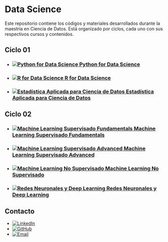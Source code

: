 # Data Science

Este repositorio contiene los códigos y materiales desarrollados durante la maestría en Ciencia de Datos. Está organizado por ciclos, cada uno con sus respectivos cursos y contenidos.

## Ciclo 01

- ### [![Python for Data Science](https://img.icons8.com/?size=100&id=pIJdjOoL6KfU&format=png&color=000000) Python for Data Science](https://github.com/HenryZumaeta/MDS_UNI/tree/main/CICLO01/PY)
- ### [![R for Data Science](https://img.icons8.com/?size=100&id=ucAIGFnVjuzs&format=png&color=000000) R for Data Science](https://github.com/HenryZumaeta/MDS_UNI/tree/main/CICLO01/R4DS)
- ### [![Estadística Aplicada para Ciencia de Datos](https://img.icons8.com/?size=100&id=64505&format=png&color=000000) Estadística Aplicada para Ciencia de Datos](https://github.com/HenryZumaeta/MDS_UNI/tree/main/CICLO01/STAT)

## Ciclo 02

- ### [![Machine Learning Supervisado Fundamentals](https://img.icons8.com/?size=100&id=APDHnVdw6pQN&format=png&color=000000) Machine Learning Supervisado Fundamentals](https://github.com/HenryZumaeta/MDS_UNI/tree/main/CICLO02/MLSFUN)
- ### [![Machine Learning Supervisado Advanced](https://img.icons8.com/?size=100&id=w3dKZUM3gylH&format=png&color=000000) Machine Learning Supervisado Advanced](https://github.com/HenryZumaeta/MDS_UNI/tree/main/CICLO02/MLSA)
- ### [![Machine Learning No Supervisado](https://img.icons8.com/?size=100&id=dtU2QOV17Msn&format=png&color=000000) Machine Learning No Supervisado](https://github.com/HenryZumaeta/MDS_UNI/tree/main/CICLO02/MLNS)
- ### [![Redes Neuronales y Deep Learning](https://img.icons8.com/?size=100&id=oOOSYZyuA844&format=png&color=000000) Redes Neuronales y Deep Learning](https://github.com/HenryZumaeta/MDS_UNI/tree/main/CICLO02/DL)

## Contacto

- [![LinkedIn](https://img.icons8.com/color/48/000000/linkedin.png)](https://www.linkedin.com/in/henryzumaeta)
- [![GitHub](https://img.icons8.com/ios-filled/50/000000/github.png)](https://github.com/HenryZumaeta)
- [![Email](https://img.icons8.com/color/48/000000/email.png)](mailto:henry.zumaeta.l@uni.pe)
